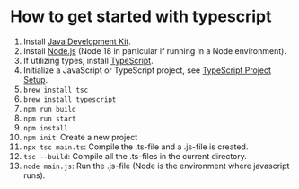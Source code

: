 # How to get started with typescript
1. Install [Java Development Kit](https://docs.oracle.com/en/java/javase/17/install/overview-jdk-installation.html#GUID-8677A77F-231A-40F7-98B9-1FD0B48C346A).
2. Install [Node.js](https://nodejs.org/en/download/) (Node 18 in particular if running in a Node environment).
3. If utilizing types, install [TypeScript](https://www.typescriptlang.org/download).
4. Initialize a JavaScript or TypeScript project, see [TypeScript Project Setup](https://khalilstemmler.com/blogs/typescript/node-starter-project/).
5. `brew install tsc`
6. `brew install typescript`
7. `npm run build`
8. `npm run start`
9. `npm install`
10. `npm init`: Create a new project
11. `npx tsc main.ts`: Compile the .ts-file and a .js-file is created.
12. `tsc --build`: Compile all the .ts-files in the current directory. 
13. `node main.js`: Run the .js-file (Node is the environment where javascript runs).

